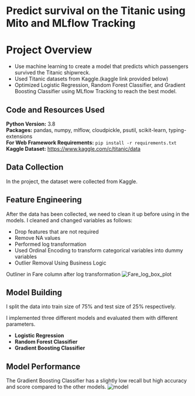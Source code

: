 # Predict survival on the Titanic using Mito and MLflow Tracking
# Project Overview 
* Use machine learning to create a model that predicts which passengers survived the Titanic shipwreck.
* Used Titanic datasets from Kaggle.(kaggle link provided below)
* Optimized Logistic Regression, Random Forest Classifier, and Gradient Boosting Classifier using MLflow Tracking to reach the best model. 

## Code and Resources Used 
**Python Version:** 3.8  
**Packages:** pandas, numpy, mlflow, cloudpickle, psutil, scikit-learn, typing-extensions  
**For Web Framework Requirements:**  ```pip install -r requirements.txt```  
**Kaggle Dataset:** https://www.kaggle.com/c/titanic/data

## Data Collection
In the project, the dataset were collected from Kaggle.

## Feature Engineering
After the data has been collected, we need to clean it up before using in the models. I cleaned and changed variables as follows:

*	Drop features that are not required
*	Remove NA values
*	Performed log transformation
* Used Ordinal Encoding to transform categorical variables into dummy variables
*	Outlier Removal Using Business Logic

Outliner in Fare column after log transformation
![Fare_log_box_plot](https://user-images.githubusercontent.com/72549846/140296002-22f7ed0a-45a8-4b9a-ac66-3a5fd257f238.png)

## Model Building 
I split the data into train size of 75% and test size of 25% respectively.  

I implemented three different models and evaluated them with different parameters.
*	**Logistic Regression**
*	**Random Forest Classifier**
*	**Gradient Boosting Classifier**

## Model Performance
The Gradient Boosting Classifier has a slightly low recall but high accuracy and score compared to the other models.
![model](https://user-images.githubusercontent.com/72549846/140297360-7def321d-30de-4006-8617-d542b02f5a5a.png)


